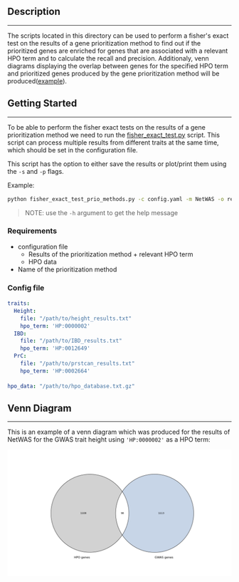 ## Description 
* * *

The scripts located in this directory can be used to perform a fisher's exact test on the results of a gene prioritization method to find out if the prioritized genes are enriched for genes that are associated with a relevant HPO term and to calculate the recall and precision. Additionaly, venn diagrams displaying the overlap between genes for the specified HPO term and prioritized genes produced by the gene prioritization method will be produced([example](#venn-diagram)).


## Getting Started
* * *
To be able to perform the fisher exact tests on the results of a gene prioritization method we need to run the [fisher_exact_test.py](fisher_exact_test.py) script. This script can process multiple results from different traits at the same time, which should be set in the configuration file.

This script has the option to either save the results or plot/print them using the `-s` and `-p` flags. 

Example:
```bash
python fisher_exact_test_prio_methods.py -c config.yaml -m NetWAS -o results/ -s
```

> NOTE: use the `-h` argument to get the help message

### Requirements

* configuration file
    * Results of the prioritization method + relevant HPO term
    * HPO data
* Name of the prioritization method

### Config file

```yaml
traits:
  Height: 
    file: "/path/to/height_results.txt"
    hpo_term: 'HP:0000002'
  IBD: 
    file: "/path/to/IBD_results.txt"
    hpo_term: 'HP:0012649'
  PrC: 
    file: "/path/to/prstcan_results.txt"
    hpo_term: 'HP:0002664'

hpo_data: "/path/to/hpo_database.txt.gz"
```

## Venn Diagram
* * *

This is an example of a venn diagram which was produced for the results of NetWAS for the GWAS trait height using `'HP:0000002'` as a HPO term:

![venn diagram height netwas](../../../images/venn_diagrams/venn_diagram_height_netwas.png)